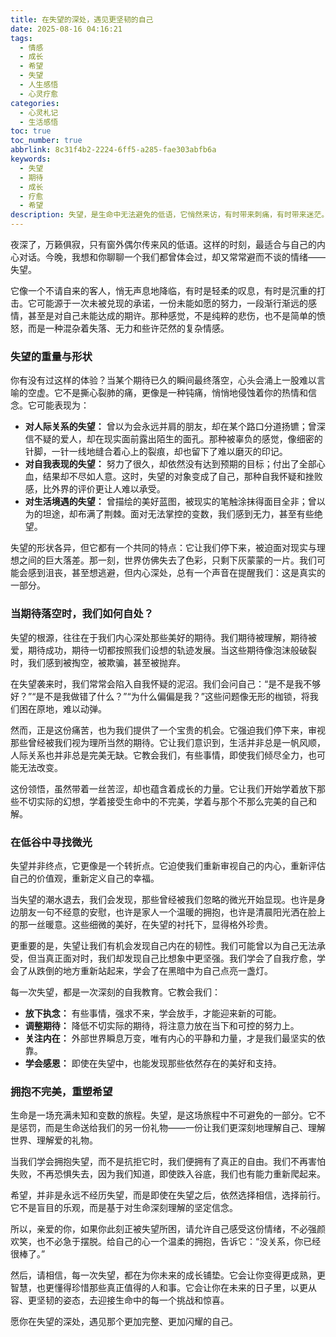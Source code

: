 ```yaml
---
title: 在失望的深处，遇见更坚韧的自己
date: 2025-08-16 04:16:21
tags:
  - 情感
  - 成长
  - 希望
  - 失望
  - 人生感悟
  - 心灵疗愈
categories:
  - 心灵札记
  - 生活感悟
toc: true
toc_number: true
abbrlink: 8c31f4b2-2224-6ff5-a285-fae303abfb6a
keywords:
  - 失望
  - 期待
  - 成长
  - 疗愈
  - 希望
description: 失望，是生命中无法避免的低语，它悄然来访，有时带来刺痛，有时带来迷茫。但在这份沉重之下，隐藏着一份独特的礼物——它教会我们如何面对期待落空，如何拥抱不完美，最终在内心的深处，遇见一个更加成熟、更加坚韧的自己。这是一场关于失望的温柔对话，也是一次关于希望的重新启程。
---
```


夜深了，万籁俱寂，只有窗外偶尔传来风的低语。这样的时刻，最适合与自己的内心对话。今晚，我想和你聊聊一个我们都曾体会过，却又常常避而不谈的情绪——失望。

它像一个不请自来的客人，悄无声息地降临，有时是轻柔的叹息，有时是沉重的打击。它可能源于一次未被兑现的承诺，一份未能如愿的努力，一段渐行渐远的感情，甚至是对自己未能达成的期许。那种感觉，不是纯粹的悲伤，也不是简单的愤怒，而是一种混杂着失落、无力和些许茫然的复杂情感。

### 失望的重量与形状

你有没有过这样的体验？当某个期待已久的瞬间最终落空，心头会涌上一股难以言喻的空虚。它不是撕心裂肺的痛，更像是一种钝痛，悄悄地侵蚀着你的热情和信念。它可能表现为：

*   **对人际关系的失望：** 曾以为会永远并肩的朋友，却在某个路口分道扬镳；曾深信不疑的爱人，却在现实面前露出陌生的面孔。那种被辜负的感觉，像细密的针脚，一针一线地缝合着心上的裂痕，却也留下了难以磨灭的印记。
*   **对自我表现的失望：** 努力了很久，却依然没有达到预期的目标；付出了全部心血，结果却不尽如人意。这时，失望的对象变成了自己，那种自我怀疑和挫败感，比外界的评价更让人难以承受。
*   **对生活境遇的失望：** 曾描绘的美好蓝图，被现实的笔触涂抹得面目全非；曾以为的坦途，却布满了荆棘。面对无法掌控的变数，我们感到无力，甚至有些绝望。

失望的形状各异，但它都有一个共同的特点：它让我们停下来，被迫面对现实与理想之间的巨大落差。那一刻，世界仿佛失去了色彩，只剩下灰蒙蒙的一片。我们可能会感到沮丧，甚至想逃避，但内心深处，总有一个声音在提醒我们：这是真实的一部分。

### 当期待落空时，我们如何自处？

失望的根源，往往在于我们内心深处那些美好的期待。我们期待被理解，期待被爱，期待成功，期待一切都按照我们设想的轨迹发展。当这些期待像泡沫般破裂时，我们感到被掏空，被欺骗，甚至被抛弃。

在失望袭来时，我们常常会陷入自我怀疑的泥沼。我们会问自己：“是不是我不够好？”“是不是我做错了什么？”“为什么偏偏是我？”这些问题像无形的枷锁，将我们困在原地，难以动弹。

然而，正是这份痛苦，也为我们提供了一个宝贵的机会。它强迫我们停下来，审视那些曾经被我们视为理所当然的期待。它让我们意识到，生活并非总是一帆风顺，人际关系也并非总是完美无缺。它教会我们，有些事情，即使我们倾尽全力，也可能无法改变。

这份领悟，虽然带着一丝苦涩，却也蕴含着成长的力量。它让我们开始学着放下那些不切实际的幻想，学着接受生命中的不完美，学着与那个不那么完美的自己和解。

### 在低谷中寻找微光

失望并非终点，它更像是一个转折点。它迫使我们重新审视自己的内心，重新评估自己的价值观，重新定义自己的幸福。

当失望的潮水退去，我们会发现，那些曾经被我们忽略的微光开始显现。也许是身边朋友一句不经意的安慰，也许是家人一个温暖的拥抱，也许是清晨阳光洒在脸上的那一丝暖意。这些细微的美好，在失望的衬托下，显得格外珍贵。

更重要的是，失望让我们有机会发现自己内在的韧性。我们可能曾以为自己无法承受，但当真正面对时，我们却发现自己比想象中更坚强。我们学会了自我疗愈，学会了从跌倒的地方重新站起来，学会了在黑暗中为自己点亮一盏灯。

每一次失望，都是一次深刻的自我教育。它教会我们：

*   **放下执念：** 有些事情，强求不来，学会放手，才能迎来新的可能。
*   **调整期待：** 降低不切实际的期待，将注意力放在当下和可控的努力上。
*   **关注内在：** 外部世界瞬息万变，唯有内心的平静和力量，才是我们最坚实的依靠。
*   **学会感恩：** 即使在失望中，也能发现那些依然存在的美好和支持。

### 拥抱不完美，重塑希望

生命是一场充满未知和变数的旅程。失望，是这场旅程中不可避免的一部分。它不是惩罚，而是生命送给我们的另一份礼物——一份让我们更深刻地理解自己、理解世界、理解爱的礼物。

当我们学会拥抱失望，而不是抗拒它时，我们便拥有了真正的自由。我们不再害怕失败，不再恐惧失去，因为我们知道，即使跌入谷底，我们也有能力重新爬起来。

希望，并非是永远不经历失望，而是即使在失望之后，依然选择相信，选择前行。它不是盲目的乐观，而是基于对生命深刻理解的坚定信念。

所以，亲爱的你，如果你此刻正被失望所困，请允许自己感受这份情绪，不必强颜欢笑，也不必急于摆脱。给自己的心一个温柔的拥抱，告诉它：“没关系，你已经很棒了。”

然后，请相信，每一次失望，都在为你未来的成长铺垫。它会让你变得更成熟，更智慧，也更懂得珍惜那些真正值得的人和事。它会让你在未来的日子里，以更从容、更坚韧的姿态，去迎接生命中的每一个挑战和惊喜。

愿你在失望的深处，遇见那个更加完整、更加闪耀的自己。